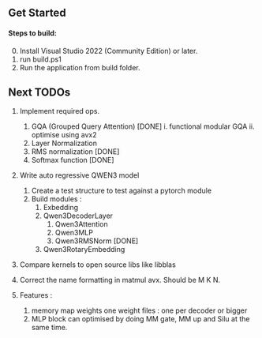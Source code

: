 ## Get Started
#### Steps to build: 
0. Install Visual Studio 2022 (Community Edition) or later.
1. run build.ps1
2. Run the application from build folder.

## Next TODOs
1. Implement required ops.

    1. GQA (Grouped Query Attention) [DONE]
        i. functional modular GQA 
        ii. optimise using avx2
    2. Layer Normalization 
    3. RMS normalization [DONE]
    4. Softmax function [DONE]
2. Write auto regressive QWEN3 model
    1. Create a test structure to test against a pytorch module
    2. Build modules :
        1. Exbedding 
        2. Qwen3DecoderLayer
            1. Qwen3Attention
            2. Qwen3MLP
            3. Qwen3RMSNorm [DONE]
        3. Qwen3RotaryEmbedding

3. Compare kernels to open source libs like libblas
4. Correct the name formatting in matmul avx. Should be M K N.
5. Features :
    1. memory map weights
        one weight files : one per decoder or bigger
    2. MLP block can optimised by doing MM gate, MM up and Silu at the same time.